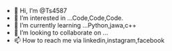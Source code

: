 - 👋 Hi, I’m @Ts4587
- 👀 I’m interested in ...Code,Code,Code.
- 🌱 I’m currently learning ...Python,jawa,c++
- 💞️ I’m looking to collaborate on ...
- 📫 How to reach me via linkedin,instagram,facebook

<!---
Ts4587/Ts4587 is a ✨ special ✨ repository because its `README.md` (this file) appears on your GitHub profile.
You can click the Preview link to take a look at your changes.
--->
